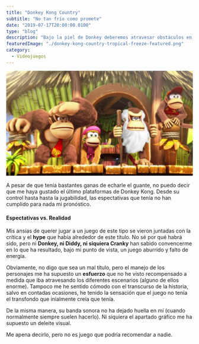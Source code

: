 ```yaml
---
title: "Donkey Kong Country"
subtitle: "No tan frío como promete"
date: "2019-07-17T20:00:00.0100"
type: "blog"
description: "Bajo la piel de Donkey deberemos atravesar obstáculos en una multitud de niveles de plataforma"
featuredImage: "./donkey-kong-country-tropical-freeze-featured.png"
category:
  - Videojuegos
---
```


![Inicio del juego](./donkey-kong-country-tropical-freeze.jpg)

A pesar de que tenía bastantes ganas de echarle el guante, no puedo decir que me haya gustado el último plataformas de Donkey Kong. Desde su control hasta hasta la jugabilidad, las espectativas que tenía no han cumplido para nada mi pronóstico.

#### Espectativas vs. Realidad

Mis ansias de querer jugar a un juego de este tipo se vieron juntadas con la crítica y el **hype** que había alrededor de este título. No sé por qué habrá sido, pero ni **Donkey, ni Diddy, ni siquiera Cranky** han sabido convencerme en lo que ha resultado, bajo mi punto de vista, un juego aburrido y falto de energía.

Obviamente, no digo que sea un mal título, pero el manejo de los personajes me ha supuesto un **esfuerzo** que no he visto recompensado a medida que iba atravesando los diferentes escenarios (alguno de ellos enorme). Tampoco me he sentido cómodo con el transcurso de la historia, salvo en contadas ocasiones, he tenido la sensación que el juego no tenía el transfondo que inialmente creía que tenía.

De la misma manera, su banda sonora no ha dejado huella en mí (cuando normalmente siempre suelen hacerlo). Ni siquiera el apartado gráfico me ha supuesto un deleite visual.

Me apena decirlo, pero no es juego que podría recomendar a nadie.
